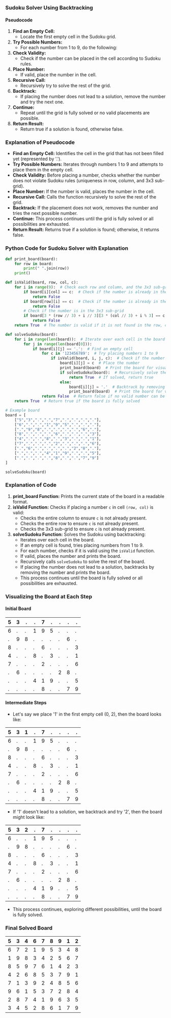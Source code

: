 ### Sudoku Solver Using Backtracking

#### Pseudocode

1. **Find an Empty Cell:**
   - Locate the first empty cell in the Sudoku grid.
2. **Try Possible Numbers:**
   - For each number from 1 to 9, do the following:
3. **Check Validity:**
   - Check if the number can be placed in the cell according to Sudoku rules.
4. **Place Number:**
   - If valid, place the number in the cell.
5. **Recursive Call:**
   - Recursively try to solve the rest of the grid.
6. **Backtrack:**
   - If placing the number does not lead to a solution, remove the number and try the next one.
7. **Continue:**
   - Repeat until the grid is fully solved or no valid placements are possible.
8. **Return Result:**
   - Return true if a solution is found, otherwise false.

### Explanation of Pseudocode

- **Find an Empty Cell:** Identifies the cell in the grid that has not been filled yet (represented by '.').
- **Try Possible Numbers:** Iterates through numbers 1 to 9 and attempts to place them in the empty cell.
- **Check Validity:** Before placing a number, checks whether the number does not violate Sudoku rules (uniqueness in row, column, and 3x3 sub-grid).
- **Place Number:** If the number is valid, places the number in the cell.
- **Recursive Call:** Calls the function recursively to solve the rest of the grid.
- **Backtrack:** If the placement does not work, removes the number and tries the next possible number.
- **Continue:** This process continues until the grid is fully solved or all possibilities are exhausted.
- **Return Result:** Returns true if a solution is found; otherwise, it returns false.

### Python Code for Sudoku Solver with Explanation

```python
def print_board(board):
    for row in board:
        print(" ".join(row))
    print()

def isValid(board, row, col, c):
    for i in range(9):  # Check each row and column, and the 3x3 sub-grid for validity
        if board[i][col] == c:  # Check if the number is already in the column
            return False
        if board[row][i] == c:  # Check if the number is already in the row
            return False
        # Check if the number is in the 3x3 sub-grid
        if board[3 * (row // 3) + i // 3][3 * (col // 3) + i % 3] == c:
            return False
    return True  # The number is valid if it is not found in the row, column, or sub-grid

def solveSudoku(board):
    for i in range(len(board)):  # Iterate over each cell in the board
        for j in range(len(board[0])):
            if board[i][j] == '.':  # Find an empty cell
                for c in '123456789':  # Try placing numbers 1 to 9
                    if isValid(board, i, j, c):  # Check if the number can be placed
                        board[i][j] = c  # Place the number
                        print_board(board)  # Print the board for visualization
                        if solveSudoku(board):  # Recursively solve the rest of the board
                            return True  # If solved, return true
                        else:
                            board[i][j] = '.'  # Backtrack by removing the number
                            print_board(board)  # Print the board for visualization
                return False  # Return false if no valid number can be placed
    return True  # Return true if the board is fully solved

# Example board
board = [
    ["5","3",".",".","7",".",".",".","."],
    ["6",".",".","1","9","5",".",".","."],
    [".","9","8",".",".",".",".","6","."],
    ["8",".",".",".","6",".",".",".","3"],
    ["4",".",".","8",".","3",".",".","1"],
    ["7",".",".",".","2",".",".",".","6"],
    [".","6",".",".",".",".","2","8","."],
    [".",".",".","4","1","9",".",".","5"],
    [".",".",".",".","8",".",".","7","9"]
]

solveSudoku(board)
```

### Explanation of Code

1. **print_board Function:** Prints the current state of the board in a readable format.
2. **isValid Function:** Checks if placing a number `c` in cell `(row, col)` is valid:
   - Checks the entire column to ensure `c` is not already present.
   - Checks the entire row to ensure `c` is not already present.
   - Checks the 3x3 sub-grid to ensure `c` is not already present.
3. **solveSudoku Function:** Solves the Sudoku using backtracking:
   - Iterates over each cell in the board.
   - If an empty cell is found, tries placing numbers from 1 to 9.
   - For each number, checks if it is valid using the `isValid` function.
   - If valid, places the number and prints the board.
   - Recursively calls `solveSudoku` to solve the rest of the board.
   - If placing the number does not lead to a solution, backtracks by removing the number and prints the board.
   - This process continues until the board is fully solved or all possibilities are exhausted.

### Visualizing the Board at Each Step

#### Initial Board

| 5 | 3 | . | . | 7 | . | . | . | . |
|---|---|---|---|---|---|---|---|---|
| 6 | . | . | 1 | 9 | 5 | . | . | . |
| . | 9 | 8 | . | . | . | . | 6 | . |
| 8 | . | . | . | 6 | . | . | . | 3 |
| 4 | . | . | 8 | . | 3 | . | . | 1 |
| 7 | . | . | . | 2 | . | . | . | 6 |
| . | 6 | . | . | . | . | 2 | 8 | . |
| . | . | . | 4 | 1 | 9 | . | . | 5 |
| . | . | . | . | 8 | . | . | 7 | 9 |

#### Intermediate Steps
- Let's say we place '1' in the first empty cell (0, 2), then the board looks like:

| 5 | 3 | 1 | . | 7 | . | . | . | . |
|---|---|---|---|---|---|---|---|---|
| 6 | . | . | 1 | 9 | 5 | . | . | . |
| . | 9 | 8 | . | . | . | . | 6 | . |
| 8 | . | . | . | 6 | . | . | . | 3 |
| 4 | . | . | 8 | . | 3 | . | . | 1 |
| 7 | . | . | . | 2 | . | . | . | 6 |
| . | 6 | . | . | . | . | 2 | 8 | . |
| . | . | . | 4 | 1 | 9 | . | . | 5 |
| . | . | . | . | 8 | . | . | 7 | 9 |

- If '1' doesn't lead to a solution, we backtrack and try '2', then the board might look like:

| 5 | 3 | 2 | . | 7 | . | . | . | . |
|---|---|---|---|---|---|---|---|---|
| 6 | . | . | 1 | 9 | 5 | . | . | . |
| . | 9 | 8 | . | . | . | . | 6 | . |
| 8 | . | . | . | 6 | . | . | . | 3 |
| 4 | . | . | 8 | . | 3 | . | . | 1 |
| 7 | . | . | . | 2 | . | . | . | 6 |
| . | 6 | . | . | . | . | 2 | 8 | . |
| . | . | . | 4 | 1 | 9 | . | . | 5 |
| . | . | . | . | 8 | . | . | 7 | 9 |

- This process continues, exploring different possibilities, until the board is fully solved.

### Final Solved Board
| 5 | 3 | 4 | 6 | 7 | 8 | 9 | 1 | 2 |
|---|---|---|---|---|---|---|---|---|
| 6 | 7 | 2 | 1 | 9 | 5 | 3 | 4 | 8 |
| 1 | 9 | 8 | 3 | 4 | 2 | 5 | 6 | 7 |
| 8 | 5 | 9 | 7 | 6 | 1 | 4 | 2 | 3 |
| 4 | 2 | 6 | 8 | 5 | 3 | 7 | 9 | 1 |
| 7 | 1 | 3 | 9 | 2 | 4 | 8 | 5 | 6 |
| 9 | 6 | 1 | 5 | 3 | 7 | 2 | 8 | 4 |
| 2 | 8 | 7 | 4 | 1 | 9 | 6 | 3 | 5 |
| 3 | 4 | 5 | 2 | 8 | 6 | 1 | 7 | 9 |
